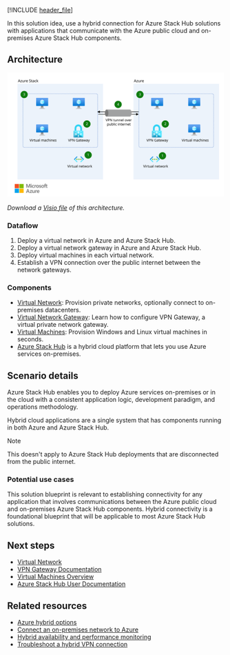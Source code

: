 [!INCLUDE [header_file](../../../includes/sol-idea-header.md)]

In this solution idea, use a hybrid connection for Azure Stack Hub solutions with applications that communicate with the Azure public cloud and on-premises Azure Stack Hub components.

## Architecture

![Diagram that shows a hybrid connection for Azure Stack Hub.](../media/hybrid-connectivity.svg)

*Download a [Visio file](https://arch-center.azureedge.net/hybrid-connectivity.vsdx) of this architecture.*

### Dataflow

1. Deploy a virtual network in Azure and Azure Stack Hub.
1. Deploy a virtual network gateway in Azure and Azure Stack Hub.
1. Deploy virtual machines in each virtual network.
1. Establish a VPN connection over the public internet between the network gateways.

### Components

* [Virtual Network](https://azure.microsoft.com/services/virtual-network): Provision private networks, optionally connect to on-premises datacenters.
* [Virtual Network Gateway](https://azure.microsoft.com/services/vpn-gateway): Learn how to configure VPN Gateway, a virtual private network gateway.
* [Virtual Machines](https://azure.microsoft.com/services/virtual-machines): Provision Windows and Linux virtual machines in seconds.
* [Azure Stack Hub](https://azure.microsoft.com/overview/azure-stack) is a hybrid cloud platform that lets you use Azure services on-premises.

## Scenario details

Azure Stack Hub enables you to deploy Azure services on-premises or in the cloud with a consistent application logic, development paradigm, and operations methodology.

Hybrid cloud applications are a single system that has components running in both Azure and Azure Stack Hub. 

> [!NOTE]
> This doesn't apply to Azure Stack Hub deployments that are disconnected from the public internet.

### Potential use cases

This solution blueprint is relevant to establishing connectivity for any application that involves communications between the Azure public cloud and on-premises Azure Stack Hub components. Hybrid connectivity is a foundational blueprint that will be applicable to most Azure Stack Hub solutions.

## Next steps

* [Virtual Network](/azure/virtual-network)
* [VPN Gateway Documentation](/azure/vpn-gateway)
* [Virtual Machines Overview](https://azure.microsoft.com/services/virtual-machines)
* [Azure Stack Hub User Documentation](/azure/azure-stack/user)

## Related resources

* [Azure hybrid options](../../guide/technology-choices/hybrid-considerations.yml)
* [Connect an on-premises network to Azure](../../reference-architectures/hybrid-networking/index.yml)
* [Hybrid availability and performance monitoring](../../hybrid/hybrid-perf-monitoring.yml)
* [Troubleshoot a hybrid VPN connection](../../reference-architectures/hybrid-networking/troubleshoot-vpn.yml)
